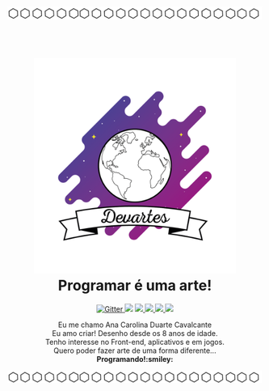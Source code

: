 <img src="https://github.com/devartes/devartes/blob/main/background2.png">
<h1 align="center">
  <br>
  <a href="https://devartes-portfolio.vercel.app/"><img src="https://github.com/devartes/devartes/blob/main/devartes.png" alt="Markdownify" width="400"></a>
  <br>
  Programar é uma arte!
  <br>
</h1> 
<p align="center">
  <a href="#">
    <img src="https://camo.githubusercontent.com/e56d586bf373ad33a4e8c7101246d54d5edc0fb52b87d309b899ce4818bd6086/68747470733a2f2f696d672e736869656c64732e696f2f62616467652f2d426f6f7473747261702d3536334437433f7374796c653d666c61742d737175617265266c6f676f3d626f6f747374726170"
         alt="Gitter">
  </a>
  <a href="#"><img src="https://camo.githubusercontent.com/0c3a16a22ae058cfe38a06dc9ea16404cf006409262f547c9ccfa3ec8b30f71e/68747470733a2f2f696d672e736869656c64732e696f2f62616467652f2d48544d4c352d4533344632363f7374796c653d666c61742d737175617265266c6f676f3d68746d6c35266c6f676f436f6c6f723d7768697465"></a>
  <a href="#">
      <img src="https://camo.githubusercontent.com/cf1a0ef083a2372d7f66b4691d5d25bfd8c098f42871e8da90edb1f32ed187c4/68747470733a2f2f696d672e736869656c64732e696f2f62616467652f2d4a6176615363726970742d626c61636b3f7374796c653d666c61742d737175617265266c6f676f3d6a617661736372697074">
  </a>
  <a href="#">
    <img src="https://camo.githubusercontent.com/2435c2a64789b8a71c701a1a593b4a6e6869789bfb0626e515dc2a6b6dffa6c5/68747470733a2f2f696d672e736869656c64732e696f2f62616467652f2d435353332d3135373242363f7374796c653d666c61742d737175617265266c6f676f3d63737333">
  </a>
  <a href="#">
    <img src="https://img.shields.io/badge/-jQuery-9cf">
  </a>
  <a href="https://www.linkedin.com/in/anacdcavalcante">
    <img src="https://img.shields.io/badge/-LinkedIn-blue?style=flat-square&logo=Linkedin&logoColor=white">
  </a>
</p>

<p align="center">
        Eu me chamo Ana Carolina Duarte Cavalcante</br>
        Eu amo criar!
        Desenho desde os 8 anos de idade.
        <br>Tenho interesse no Front-end, aplicativos e em jogos.
        <br>Quero poder fazer arte de uma forma diferente... 
        <br><strong>Programando!:smiley:</strong>
</p>

<img src="https://github.com/devartes/devartes/blob/main/background2.png">
